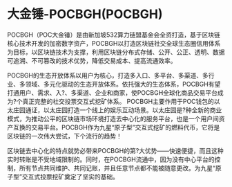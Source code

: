 # 大金锤-POCBGH(POCBGH)

POCBGH（POC大金锤）是由新加坡532算力链盟基金会全资打造，基于区块链核心技术开发的加密数字资产，POCBGH以打造区块链社交全球生态圈信用体系为目标，以区块链技术为支撑，利用区块链分布式存储、公开、公正、透明、数据可追溯、不可篡改的技术优势，降低交易成本、提高流通效率。

POCBGH的生态开放体系以用户为核心，打造多入口、多平台、多渠道、多行业、多领域、多元化驱动的生态开放体系。依托强大的生态体系，POCBGH有望打通用户、需求、入?、多渠道、企业和商家，使POCBGH全球化商品交易平台成为?个真正完整的社交投票交互式挖矿体系。
POCBGH主要作用于POC钱包的以太庄园通证，以太庄园打造一个线上的娱乐互动场景。以太庄园是?种全新的商业模式，为推动公平的区块链市场环境打造去中心化的服务平台，也是一个用户间资产互换的交易平台。POCBGH作为九星“原子型”交互式挖矿的燃料代币，它将是区块链的一次伟大尝试，下个流行的趋势！

区块链去中心化的特点就势必带来POCBGH的第?大优势——快速便捷，而且这种实时转账是不受地域限制的。同时，在POCBGH流通中，因为没有中心平台的控制，所有节点共同维护、共同记账，并且任意节点都不能被随意更改。为九星“原子型”交互式投票挖矿奠定了坚实的基础。
